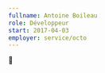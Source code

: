 ```yaml
---
fullname: Antoine Boileau
role: Développeur
start: 2017-04-03
employer: service/octo
---
```


:turtle:
